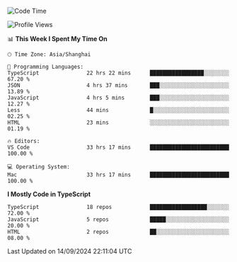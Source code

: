 <!--START_SECTION:waka-->
![Code Time](http://img.shields.io/badge/Code%20Time-6%2C649%20hrs%204%20mins-blue)

![Profile Views](http://img.shields.io/badge/Profile%20Views-0-blue)

📊 **This Week I Spent My Time On** 

```text
🕑︎ Time Zone: Asia/Shanghai

💬 Programming Languages: 
TypeScript               22 hrs 22 mins      █████████████████░░░░░░░░   67.20 % 
JSON                     4 hrs 37 mins       ███░░░░░░░░░░░░░░░░░░░░░░   13.89 % 
JavaScript               4 hrs 5 mins        ███░░░░░░░░░░░░░░░░░░░░░░   12.27 % 
Less                     44 mins             █░░░░░░░░░░░░░░░░░░░░░░░░   02.25 % 
HTML                     23 mins             ░░░░░░░░░░░░░░░░░░░░░░░░░   01.19 % 

🔥 Editors: 
VS Code                  33 hrs 17 mins      █████████████████████████   100.00 % 

💻 Operating System: 
Mac                      33 hrs 17 mins      █████████████████████████   100.00 % 
```

**I Mostly Code in TypeScript** 

```text
TypeScript               18 repos            ██████████████████░░░░░░░   72.00 % 
JavaScript               5 repos             █████░░░░░░░░░░░░░░░░░░░░   20.00 % 
HTML                     2 repos             ██░░░░░░░░░░░░░░░░░░░░░░░   08.00 % 
```




 Last Updated on 14/09/2024 22:11:04 UTC
<!--END_SECTION:waka-->
